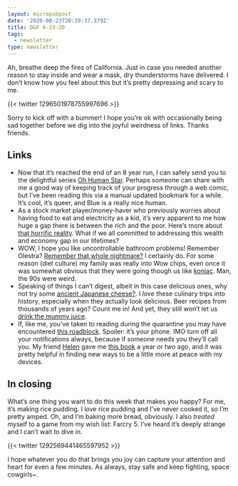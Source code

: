 ```yaml
---
layout: micropubpost
date: '2020-08-23T20:39:37.379Z'
title: D&F 8-23-20
tags:
  - newsletter
type: newsletter
---
```


Ah, breathe deep the fires of California. Just in case you needed another reason to stay inside and wear a mask, dry thunderstorms have delivered. I don’t know how you feel about this but it’s pretty depressing and scary to me.

{{< twitter 1296501978755997696 >}}

Sorry to kick off with a bummer! I hope you’re ok with occasionally being sad together before we dig into the joyful weirdness of links. Thanks friends.

## Links

* Now that it’s reached the end of an 8 year run, I can safely send you to the delightful series [Oh Human Star](http://ohumanstar.com/comic/chapter-1-title-page/). Perhaps someone can share with me a good way of keeping track of your progress through a web comic, but I’ve been reading this via a manual updated bookmark for a while. It’s cool, it’s queer, and Blue is a really nice human.
* As a stock market player/money-haver who previously worries about having food to eat and electricity as a kid, it’s very apparent to me how huge a gap there is between the rich and the poor. Here’s more about [that horrific reality](https://inthesetimes.com/article/stock-market-real-economy-disconnect-unemployment-poverty-coronavirus-trump). What if we all committed to addressing this wealth and economy gap in our lifetimes?
* WOW, I hope you like uncontrollable bathroom problems! Remember Olestra? [Remember that whole nightmare?](https://priceonomics.com/the-failure-of-the-fat-free-revolution/) I certainly do. For some reason (diet culture) my family was really into Wow chips, even once it was somewhat obvious that they were going though us like [konjac](https://www.livestrong.com/article/13727278-tips-lose-weight-after-quarantine/). Man, the 90s were weird.
* Speaking of things I can’t digest, albeit in this case delicious ones, why not try some [ancient Japanese cheese?](https://www.atlasobscura.com/articles/how-to-make-so-cheese). I *love* these culinary trips into history, especially when they actually look delicious. Beer recipes from thousands of years ago? Count me in! And yet, they still won’t let us [drink the mummy juice](https://allthatsinteresting.com/egyptian-sarcophagus-red-juice).
* If, like me, you’ve taken to reading during the quarantine you may have encountered [this roadblock](https://www.penguin.co.uk/articles/2020/june/how-to-ignore-phone-while-reading-books.html). Spoiler: it’s your phone. IMO turn off all your notifications always, because if someone needs you they’ll call you. My friend [Helen](http://helentseng.com) gave me [this book](https://phonebreakup.com) a year or two ago, and it was pretty helpful in finding new ways to be a little more at peace with my devices.

## In closing

What’s one thing you want to do this week that makes you happy? For me, it’s making rice pudding. I love rice pudding and I’ve never cooked it, so I’m pretty amped. Oh, and I’m baking more bread, obviously. I also *treated* myself to a game from my wish list: Farcry 5. I’ve heard it’s deeply strange and I can’t wait to dive in.

{{< twitter 1292569441465597952 >}}

I hope whatever you do that brings you joy can capture your attention and heart for even a few minutes. As always, stay safe and keep fighting, space cowgirls~.
